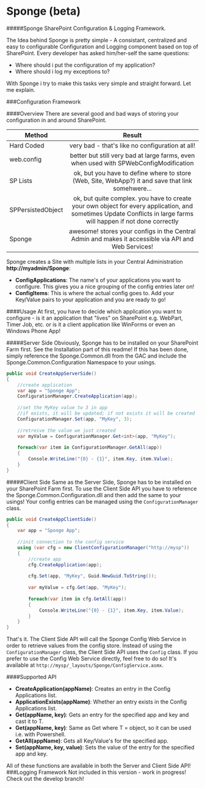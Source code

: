 Sponge (beta)
======

#####Sponge SharePoint Configuration &amp; Logging Framework.

The Idea behind Sponge is pretty simple - A consistant, centralized and easy to configurable Configuration and
Logging component based on top of SharePoint. Every developer has asked him/her-self the same questions:

- Where should i put the configuration of my application?
- Where should i log my exceptions to?

With Sponge i try to make this tasks very simple and straight forward. Let me explain.


###Configuration Framework

####Overview
There are several good and bad ways of storing your configuration in and around SharePoint.

| Method        | Result           |
| ------------- |:-------------:|
| Hard Coded    | very bad - that's like no configuration at all!
| web.config     | better but still very bad at large farms, even when used with SPWebConfigModification 
| SP Lists | ok, but you have to define where to store (Web, Site, WebApp?) it and save that link somehwere...
| SPPersistedObject | ok, but quite complex. you have to create your own object for  every application, and sometimes Update Conflicts in large farms will happen if not done correctly
| Sponge | awesome! stores your configs in the Central Admin and makes it accessible via API and Web Services!

Sponge creates a Site with multiple lists in your Central Administration **http://myadmin/Sponge**:

- **ConfigApplications**: The name's of your applications you want to configure. This gives you a nice grouping of the config entries later on!
- **ConfigItems**: This is where the actual config goes to. Add your Key/Value pairs to your application and you are ready to go!

####Usage
At first, you have to decide which application you want to configure - is it an application that "lives" on SharePoint e.g. WebPart, Timer Job, etc. or is it a client application like WinForms or even an Windows Phone App!

#####Server Side
Obviously, Sponge has to be installed on your SharePoint Farm first. See the Installation part of this readme! If this has been done, simply reference the Sponge.Common.dll from the GAC and include the Sponge.Common.Configuration Namespace to your usings.

```c#
public void CreateAppServerSide()
{
    //create application
    var app = "Sponge App";
    ConfigurationManager.CreateApplication(app);
	
	//set the MyKey value to 3 in app
	//if exists, it will be updated; if not exists it will be created
	ConfigurationManager.Set(app, "MyKey", 3);
	
	//retreive the value we just created
	var myValue = ConfigurationManager.Get<int>(app, "MyKey");
	
	foreach(var item in ConfigurationManager.GetAll(app))
	{
		Console.WriteLine("{0} - {1}", item.Key, item.Value);
	}
}
```
#####Client Side
Same as the Server Side, Sponge has to be installed on your SharePoint Farm first. To use the Client Side API you have to reference the Sponge.Common.Configuration.dll and then add the same to your usings! Your config entries can be managed using the `ConfigurationManager` class.

```c#
public void CreateAppClientSide()
{
    var app = "Sponge App";
    
	//init connection to the config service
    using (var cfg = new ClientConfigurationManager("http://mysp"))
    {
		//create app
        cfg.CreateApplication(app);
		
		cfg.Set(app, "MyKey", Guid.NewGuid.ToString());
		
		var myValue = cfg.Get(app, "MyKey");
		
		foreach(var item in cfg.GetAll(app))
		{
			Console.WriteLine("{0} - {1}", item.Key, item.Value);
		}
    }
}
```

That's it. The Client Side API will call the Sponge Config Web Service in order to retrieve values from the config store. Instead of using the `ConfigurationManager` class, the Client Side API uses the `Config` class. If you prefer to use the Config Web Service directly, feel free to do so! It's available at `http://mysp/_layouts/Sponge/ConfigService.asmx`.

####Supported API

- **CreateApplication(appName)**: Creates an entry in the Config Applications list.
- **ApplicationExists(appName)**: Whether an entry exists in the Config Applications list.
- **Get<T>(appName, key)**: Gets an entry for the specified app and key and cast it to T.
- **Get(appName, key)**: Same as Get<T> where T = object, so it can be used i.e. with Powershell.
- **GetAll(appName)**: Gets all Key/Value's for the specified app.
- **Set(appName, key, value)**: Sets the value of the entry for the specified app and key.

All of these functions are available in both the Server and Client Side API!
###Logging Framework
Not included in this version - work in progress! Check out the develop branch!
